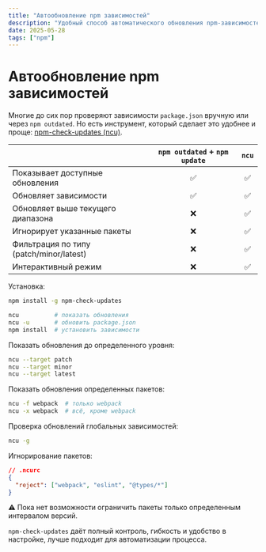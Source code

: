 ```yaml
---
title: "Автообновление npm зависимостей"
description: "Удобный способ автоматического обновления npm-зависимостей с помощью npm-check-updates: больше контроля, фильтры и интерактивность для простого поддержания актуальности проекта."
date: 2025-05-28
tags: ["npm"]
---
```


# Автообновление npm зависимостей

Многие до сих пор проверяют зависимости `package.json` вручную или через `npm outdated`. Но есть инструмент, который сделает это удобнее и проще: [npm-check-updates (ncu)](https://www.npmjs.com/package/npm-check-updates).

|                                         | `npm outdated` + `npm update` | `ncu` |
|-----------------------------------------|:-----------------------------:|:-----:|
| Показывает доступные обновления         |               ✅               |   ✅   |
| Обновляет зависимости                   |               ✅               |   ✅   |
| Обновляет выше текущего диапазона       |               ❌               |   ✅   |
| Игнорирует указанные пакеты             |               ❌               |   ✅   |
| Фильтрация по типу (patch/minor/latest) |               ❌               |   ✅   |
| Интерактивный режим                     |               ❌               |   ✅   |

Установка:

```bash
npm install -g npm-check-updates
```

```bash
ncu          # показать обновления
ncu -u       # обновить package.json
npm install  # установить зависимости
```

Показать обновления до определенного уровня:

```bash
ncu --target patch
ncu --target minor
ncu --target latest
```

Показать обновления определенных пакетов:

```bash
ncu -f webpack  # только webpack
ncu -x webpack  # всё, кроме webpack
```

Проверка обновлений глобальных зависимостей:

```bash
ncu -g
```

Игнорирование пакетов:

```json
// .ncurc
{
  "reject": ["webpack", "eslint", "@types/*"]
}
```

⚠️ Пока нет возможности ограничить пакеты только определенным интервалом версий.

`npm-check-updates` даёт полный контроль, гибкость и удобство в настройке, лучше подходит для автоматизации процесса.

